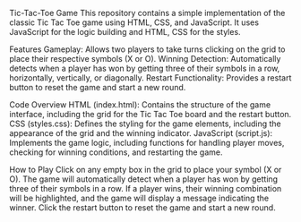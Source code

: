 Tic-Tac-Toe Game
This repository contains a simple implementation of the classic Tic Tac Toe game using HTML, CSS, and JavaScript. It uses JavaScript for the logic building and HTML, CSS for the styles.

Features
Gameplay: Allows two players to take turns clicking on the grid to place their respective symbols (X or O).
Winning Detection: Automatically detects when a player has won by getting three of their symbols in a row, horizontally, vertically, or diagonally.
Restart Functionality: Provides a restart button to reset the game and start a new round.

Code Overview
HTML (index.html): Contains the structure of the game interface, including the grid for the Tic Tac Toe board and the restart button.
CSS (styles.css): Defines the styling for the game elements, including the appearance of the grid and the winning indicator.
JavaScript (script.js): Implements the game logic, including functions for handling player moves, checking for winning conditions, and restarting the game.

How to Play
Click on any empty box in the grid to place your symbol (X or O).
The game will automatically detect when a player has won by getting three of their symbols in a row.
If a player wins, their winning combination will be highlighted, and the game will display a message indicating the winner.
Click the restart button to reset the game and start a new round.


